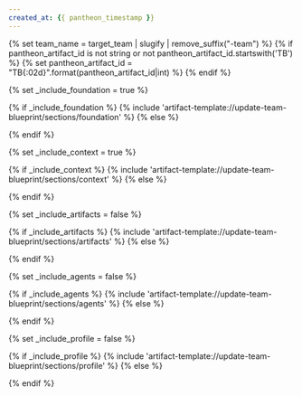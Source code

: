 ```yaml
---
created_at: {{ pantheon_timestamp }}
---
```

{% set team_name = target_team | slugify | remove_suffix("-team") %}
{% if pantheon_artifact_id is not string or not pantheon_artifact_id.startswith('TB') %}
{% set pantheon_artifact_id = "TB{:02d}".format(pantheon_artifact_id|int) %}
{% endif %}
<!--
## Welcome to Your Blueprint Journey

Think of this file as a shared workspace that you and the specialist agents shape together. Every time you collaborate with them, each section of the blueprint will be drafted in place of a `SECTION:PLACEHOLDER` tag. Move at your own pace, review the drafts they hand back, and keep iterating until the blueprint feels like it truly represents the team you have in mind.

### Phase 1: Shape the Blueprint Together (Iterative)

This phase is all about conversations and refinement. Each interaction gives the agents more context, and each revision brings the blueprint closer to what you need. For this phase, you need to refer to the blueprint using the blueprint ID (i.e {{ pantheon_artifact_id }}).

1.  **Set the Strategy & Context**
    -   **Who to chat with:** `@pantheon-team-builder`
    -   **Try asking:** @pantheon-team-builder, create the strategy and context for a new team based on the workflow in @docs/workflows/my-new-workflow.md
    -   The agent will help bring the `Overall Strategy` and `Project Context` sections to life. Review and provide feedback to @pantheon-team-builder to make any updates, or make the updates yourself in the doc directly.

2.  **Design the Artifacts**
    -   **Who to chat with:** `@artifact-designer`
    -   **Try asking:** @artifact-designer, design the artifacts for {{ pantheon_artifact_id }} and update the team blueprint. Do not build the artifacts yet, focus on updating the team blueprint with the artifact design.
    -   The placeholders under `ARTIFACTS` will evolve into a detailed design you can react to. Review it and provide feedback to the @artifact-designer to make any updates, or make the updates yourself in the doc directly.

3.  **Design the Agents**
    -   **Who to chat with:** `@agent-designer`
    -   **Try asking:** @agent-designer, design the agents for {{ pantheon_artifact_id }} and update the team blueprint. Do not build the agents yet, focus on updating the team blueprint with the agent design.
    -   The agent architecture will gradually replace the `AGENTS` section as you iterate together. Review it and provide feedback to the @agent-designer to make any updates, or make the updates yourself in the doc directly.

4.  **Create the Team Readme**
    -   **Who to chat with:** `@team-readme-writer`
    -   **Try asking:** @team-readme-writer, create the team readme for the blueprint {{ pantheon_artifact_id }}
    -   The team-readme-writer will create a team readme. Review and provide feedback to the readme writer to update any flows or usages you'd like to change. And point to the read me to have artifact-designer and agent-designer update their relevant sections of the blueprint.

5.  **Loop, Compare, Refine**
    -   Use what the @agent-designer creates to check whether the artifacts still make sense. If anything feels off, circle back to the @artifact-designer and explore a revised idea.

6.  **Finish with the Team Profile**
    -   **Who to chat with:** `@profile-designer`
    -   **Try asking:** @profile-designer, design the team profile for the blueprint {{ pantheon_artifact_id }}
    -   Together you will turn the `PROFILE` placeholder into the configuration that ties everything together. Review it and provide feedback to the @profile-designer to make any updates, or make the updates yourself in the doc directly.
    -   You do not have to use or implement any of the profiles or configs, if you prefer to keep things simple. In that case, just delete the profiles and replace with "No profiles or configs needed".

### Phase 2: Bring the Blueprint to Life (Sequential)

Once the blueprint feels complete, you can use it as a script for creating the real team package. These steps happen in order so each piece has what it needs from the previous one. For this phase, you can refer to the blueprint using the full filename (i.e. [{{ pantheon_artifact_id }}]_{{ target_team | lower | replace(' ', '-') }}_team-blueprint.md])

1.  **Create the Team Profile**
    -   The profile carries shared configuration that other components lean on.
    -   Ask @profile-designer to create the team profile from @[{{ pantheon_artifact_id }}]_{{ target_team | lower | replace(' ', '-') }}_team-blueprint.md

2.  **Stand Up the Agents**
    -   Agents need to exist so the later processes know who they are empowering.
    -   For each agent described here, ask @agent-designer to create the agent from the blueprint.
    -   i.e @agent-designer create the planner agent from @[{{ pantheon_artifact_id }}]_{{ target_team | lower | replace(' ', '-') }}_team-blueprint.md
    -   Review it and provide feedback to the @agent-designer to make any updates, or make the updates yourself in the generated agent prompt directly.

3.  **Build the Artifacts & Processes**
    -   This step turns the blueprint's core workflows into the files your team will actually run.
    -   For each artifact, request the @artifact-designer to build each artifact
    -   i.e @artifact-designer, build the master plan artifact from @[{{ pantheon_artifact_id }}]_{{ target_team | lower | replace(' ', '-') }}_team-blueprint.md
    -   Review it and provide feedback to the @artifact-designer to make any updates, or make the updates yourself in the generated processes and artifact schemas and templates directly.

When you've walked through these steps, the new team package is ready for its debut.
-->
{% set _include_foundation = true %}
<!-- SECTION:START:FOUNDATION -->
{% if _include_foundation %}
{% include 'artifact-template://update-team-blueprint/sections/foundation' %}
{% else %}
<!-- SECTION:PLACEHOLDER -->
{% endif %}
<!-- SECTION:END:FOUNDATION -->

{% set _include_context = true %}
<!-- SECTION:START:CONTEXT -->
{% if _include_context %}
{% include 'artifact-template://update-team-blueprint/sections/context' %}
{% else %}
<!-- SECTION:PLACEHOLDER -->
{% endif %}
<!-- SECTION:END:CONTEXT -->

{% set _include_artifacts = false %}
<!-- SECTION:START:ARTIFACTS -->
{% if _include_artifacts %}
{% include 'artifact-template://update-team-blueprint/sections/artifacts' %}
{% else %}
<!-- SECTION:PLACEHOLDER -->
{% endif %}
<!-- SECTION:END:ARTIFACTS -->

{% set _include_agents = false %}
<!-- SECTION:START:AGENTS -->
{% if _include_agents %}
{% include 'artifact-template://update-team-blueprint/sections/agents' %}
{% else %}
<!-- SECTION:PLACEHOLDER -->
{% endif %}
<!-- SECTION:END:AGENTS -->

{% set _include_profile = false %}
<!-- SECTION:START:PROFILE -->
{% if _include_profile %}
{% include 'artifact-template://update-team-blueprint/sections/profile' %}
{% else %}
<!-- SECTION:PLACEHOLDER -->
{% endif %}
<!-- SECTION:END:PROFILE -->
